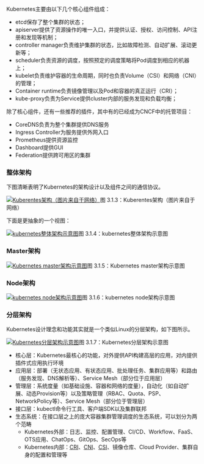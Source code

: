 Kubernetes主要由以下几个核心组件组成：

- etcd保存了整个集群的状态；
- apiserver提供了资源操作的唯一入口，并提供认证、授权、访问控制、API注册和发现等机制；
- controller manager负责维护集群的状态，比如故障检测、自动扩展、滚动更新等；
- scheduler负责资源的调度，按照预定的调度策略将Pod调度到相应的机器上；
- kubelet负责维护容器的生命周期，同时也负责Volume（CSI）和网络（CNI）的管理；
- Container runtime负责镜像管理以及Pod和容器的真正运行（CRI）；
- kube-proxy负责为Service提供cluster内部的服务发现和负载均衡；

除了核心组件，还有一些推荐的插件，其中有的已经成为CNCF中的托管项目：

- CoreDNS负责为整个集群提供DNS服务
- Ingress Controller为服务提供外网入口
- Prometheus提供资源监控
- Dashboard提供GUI
- Federation提供跨可用区的集群

### 整体架构

下图清晰表明了Kubernetes的架构设计以及组件之间的通信协议。

[![Kuberentes架构（图片来自于网络）](https://jimmysong.io/kubernetes-handbook/images/kubernetes-high-level-component-archtecture.jpg)](https://jimmysong.io/kubernetes-handbook/images/kubernetes-high-level-component-archtecture.jpg)图 3.1.3：Kuberentes架构（图片来自于网络）

下面是更抽象的一个视图：

[![kubernetes整体架构示意图](https://jimmysong.io/kubernetes-handbook/images/kubernetes-whole-arch.png)](https://jimmysong.io/kubernetes-handbook/images/kubernetes-whole-arch.png)图 3.1.4：kubernetes整体架构示意图

### Master架构

[![Kubernetes master架构示意图](https://jimmysong.io/kubernetes-handbook/images/kubernetes-master-arch.png)](https://jimmysong.io/kubernetes-handbook/images/kubernetes-master-arch.png)图 3.1.5：Kubernetes master架构示意图

### Node架构

[![kubernetes node架构示意图](https://jimmysong.io/kubernetes-handbook/images/kubernetes-node-arch.png)](https://jimmysong.io/kubernetes-handbook/images/kubernetes-node-arch.png)图 3.1.6：kubernetes node架构示意图

### 分层架构

Kubernetes设计理念和功能其实就是一个类似Linux的分层架构，如下图所示。

[![Kubernetes分层架构示意图](https://jimmysong.io/kubernetes-handbook/images/kubernetes-layers-arch.png)](https://jimmysong.io/kubernetes-handbook/images/kubernetes-layers-arch.png)图 3.1.7：Kubernetes分层架构示意图

- 核心层：Kubernetes最核心的功能，对外提供API构建高层的应用，对内提供插件式应用执行环境
- 应用层：部署（无状态应用、有状态应用、批处理任务、集群应用等）和路由（服务发现、DNS解析等）、Service Mesh（部分位于应用层）
- 管理层：系统度量（如基础设施、容器和网络的度量），自动化（如自动扩展、动态Provision等）以及策略管理（RBAC、Quota、PSP、NetworkPolicy等）、Service Mesh（部分位于管理层）
- 接口层：kubectl命令行工具、客户端SDK以及集群联邦
- 生态系统：在接口层之上的庞大容器集群管理调度的生态系统，可以划分为两个范畴
  - Kubernetes外部：日志、监控、配置管理、CI/CD、Workflow、FaaS、OTS应用、ChatOps、GitOps、SecOps等
  - Kubernetes内部：[CRI](https://jimmysong.io/kubernetes-handbook/concepts/cri.html)、[CNI](https://jimmysong.io/kubernetes-handbook/concepts/cni.html)、[CSI](https://jimmysong.io/kubernetes-handbook/concepts/csi.html)、镜像仓库、Cloud Provider、集群自身的配置和管理等

